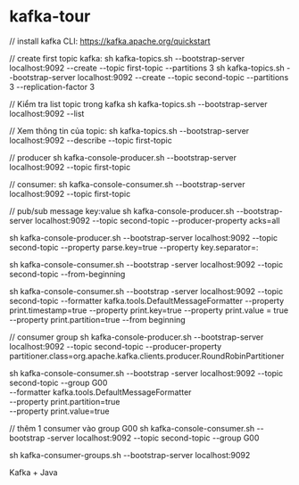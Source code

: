 # kafka-tour

// install kafka CLI:
https://kafka.apache.org/quickstart

// create first topic kafka:
sh kafka-topics.sh --bootstrap-server localhost:9092 --create --topic first-topic --partitions 3
sh kafka-topics.sh --bootstrap-server localhost:9092 --create --topic second-topic --partitions 3 --replication-factor 3

// Kiểm tra list topic trong kafka
sh kafka-topics.sh --bootstrap-server localhost:9092 --list

// Xem thông tin của topic:
sh kafka-topics.sh --bootstrap-server localhost:9092 --describe --topic first-topic

// producer
sh kafka-console-producer.sh --bootstrap-server localhost:9092 --topic first-topic

// consumer:
sh kafka-console-consumer.sh --bootstrap-server localhost:9092 --topic first-topic

// pub/sub message key:value
sh kafka-console-producer.sh --bootstrap-server localhost:9092 --topic second-topic --producer-property acks=all


sh kafka-console-producer.sh --bootstrap-server localhost:9092 --topic second-topic --property parse.key=true \--property key.separator=:

sh kafka-console-consumer.sh --bootstrap
-server localhost:9092 --topic second-topic --from-beginning

sh kafka-console-consumer.sh --bootstrap
-server localhost:9092 --topic second-topic --formatter kafka.tools.DefaultMessageFormatter --property print.timestamp=true --property print.key=true --property print.value = true --property print.partition=true --from beginning

// consumer group
sh kafka-console-producer.sh --bootstrap-server localhost:9092 --topic second-topic \--producer-property partitioner.class=org.apache.kafka.clients.producer.RoundRobinPartitioner

sh kafka-console-consumer.sh --bootstrap
-server localhost:9092 --topic second-topic --group G00 \
--formatter kafka.tools.DefaultMessageFormatter \
--property print.partition=true \
--property print.value=true

// thêm 1 consumer vào group G00
sh kafka-console-consumer.sh --bootstrap
-server localhost:9092 --topic second-topic --group G00 

sh kafka-consumer-groups.sh --bootstrap-server localhost:9092

Kafka + Java
